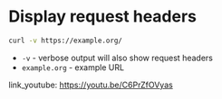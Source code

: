 # Display request headers

```bash
curl -v https://example.org/
```

- `-v` - verbose output will also show request headers
- `example.org` - example URL


link_youtube: https://youtu.be/C6PrZfOVyas
